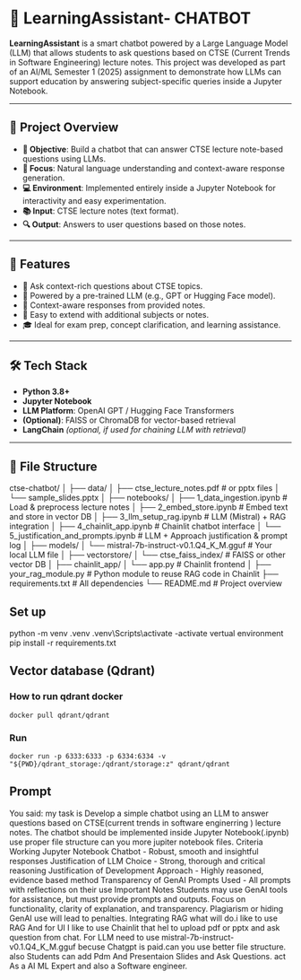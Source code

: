 # 🤖 LearningAssistant- CHATBOT

**LearningAssistant** is a smart chatbot powered by a Large Language Model (LLM) that allows students to ask questions based on CTSE (Current Trends in Software Engineering) lecture notes. This project was developed as part of an AI/ML Semester 1 (2025) assignment to demonstrate how LLMs can support education by answering subject-specific queries inside a Jupyter Notebook.

---

## 📌 Project Overview

- **🎯 Objective**: Build a chatbot that can answer CTSE lecture note-based questions using LLMs.
- **🧠 Focus**: Natural language understanding and context-aware response generation.
- **💻 Environment**: Implemented entirely inside a Jupyter Notebook for interactivity and easy experimentation.
- **📚 Input**: CTSE lecture notes (text format).
- **🔍 Output**: Answers to user questions based on those notes.

---

## 🚀 Features

- 📘 Ask context-rich questions about CTSE topics.
- 🧠 Powered by a pre-trained LLM (e.g., GPT or Hugging Face model).
- 📎 Context-aware responses from provided notes.
- 🧩 Easy to extend with additional subjects or notes.
- 🎓 Ideal for exam prep, concept clarification, and learning assistance.

---

## 🛠️ Tech Stack

- **Python 3.8+**
- **Jupyter Notebook**
- **LLM Platform**: OpenAI GPT / Hugging Face Transformers
- **(Optional)**: FAISS or ChromaDB for vector-based retrieval
- **LangChain** *(optional, if used for chaining LLM with retrieval)*

---

## 📁 File Structure
ctse-chatbot/
│
├── data/
│   ├── ctse_lecture_notes.pdf       # or pptx files
│   └── sample_slides.pptx
│
├── notebooks/
│   ├── 1_data_ingestion.ipynb       # Load & preprocess lecture notes
│   ├── 2_embed_store.ipynb          # Embed text and store in vector DB
│   ├── 3_llm_setup_rag.ipynb        # LLM (Mistral) + RAG integration
│   ├── 4_chainlit_app.ipynb         # Chainlit chatbot interface
│   └── 5_justification_and_prompts.ipynb  # LLM + Approach justification & prompt log
│
├── models/
│   └── mistral-7b-instruct-v0.1.Q4_K_M.gguf  # Your local LLM file
│
├── vectorstore/
│   └── ctse_faiss_index/            # FAISS or other vector DB
│
├── chainlit_app/
│   └── app.py                       # Chainlit frontend
│
├── your_rag_module.py               # Python module to reuse RAG code in Chainlit
├── requirements.txt                 # All dependencies
└── README.md                        # Project overview


## Set up
python -m venv .venv
.venv\Scripts\activate  -activate vertual environment
pip install -r requirements.txt


## Vector database (Qdrant)

### How to run qdrant docker
```
docker pull qdrant/qdrant
```

### Run
```
docker run -p 6333:6333 -p 6334:6334 -v "${PWD}/qdrant_storage:/qdrant/storage:z" qdrant/qdrant
```

## Prompt
You said:
my task is Develop a simple chatbot using an LLM to answer questions based on CTSE(current trends in software enginerring ) lecture notes. The chatbot should be implemented inside Jupyter Notebook(.ipynb) use proper file structure can you more jupiter notebook files. Criteria Working Jupyter Notebook Chatbot - Robust, smooth and insightful responses Justification of LLM Choice - Strong, thorough and critical reasoning Justification of Development Approach - Highly reasoned, evidence based method Transparency of GenAI Prompts Used - All prompts with reflections on their use  Important Notes Students may use GenAI tools for assistance, but must provide prompts and outputs. Focus on functionality, clarity of explanation, and transparency. Plagiarism or hiding GenAI use will lead to penalties.
Integrating RAG what will do.i like to use RAG And for UI I like to use Chainlit that hel to upload pdf or pptx and ask question from chat.
For LLM need to use mistral-7b-instruct-v0.1.Q4_K_M.gguf becuse Chatgpt is paid.can you use better file structure. also Students can add Pdm And Presentaion Slides and Ask Questions.
act As a AI ML Expert and also a Software engineer.
